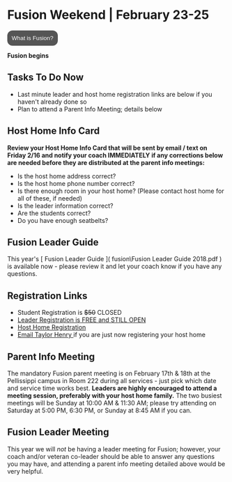 # Fusion Weekend | February 23-25
<button id="MyButton" onclick="myFunction()">What is Fusion?</button>
<div id="MyToggleDiv" style="display: none;">
Fusion is an overnight weekend retreat that begins on Friday evening and ends on Sunday afternoon. Leaders and students will stay in a local host home for fellowship, small group time, some meals, and trying to get some sleep every night. Live worship services are held each night at the Pellissippi campus. Schedules and more details will be communicated as the event approaches.
</div>

**Fusion begins <span id="MyTimer"></span>**    

## Tasks To Do Now
- Last minute leader and host home registration links are below if you haven't already done so
- Plan to attend a Parent Info Meeting; details below

## Host Home Info Card
**Review your Host Home Info Card that will be sent by email / text on Friday 2/16 and notify your coach IMMEDIATELY if any corrections below are needed before they are distributed at the parent info meetings:**  

- Is the host home address correct?
- Is the host home phone number correct?
- Is there enough room in your host home? (Please contact host home for all of these, if needed)
- Is the leader information correct?
- Are the students correct?
- Do you have enough seatbelts?

## Fusion Leader Guide
This year's [ Fusion Leader Guide ]( fusion\Fusion Leader Guide 2018.pdf ) is available now - please review it and let your coach know if you have any questions.

## Registration Links

- Student Registration is <s>$50</s> CLOSED
- [ Leader Registration is FREE and STILL OPEN ]( https://my.faithpromise.org/portal/event_signup.aspx?id=421230 )
- [ Host Home Registration ]( https://fpstudents.wufoo.com/forms/pel-fusion-host-homes-2018/ )
- [ Email Taylor Henry ]( mailto:taylorh@faithpromise.org ) if you are just now registering your host home

## Parent Info Meeting
The mandatory Fusion parent meeting is on February 17th & 18th at the Pellissippi campus in Room 222 during all services - just pick which date and service time works best. **Leaders are highly encouraged to attend a meeting session, preferably with your host home family.** The two busiest meetings will be Sunday at 10:00 AM & 11:30 AM; please try attending on Saturday at 5:00 PM, 6:30 PM, or Sunday at 8:45 AM if you can.

## Fusion Leader Meeting
This year we will *not* be having a leader meeting for Fusion; however, your coach and/or veteran co-leader should be able to answer any questions you may have, and attending a parent info meeting detailed above would be very helpful.

<!--
## Where Do You Stand? Let Us Know!
<form name="fusion-status" netlify>
	Your Name: <input type="text" name="name">  
	Your Fusion Status:  
		<input type="radio" name="response" value="hard-yes">I'm registered as a leader and have registered my host home - I'm ready!  
		<input type="radio" name="response" value="yes">I'm registered as a leader; still working on my host home.  
		<input type="radio" name="response" value="soft-yes">I'm going to be there the whole weekend but haven't registered as a leader yet.  
		<input type="radio" name="response" value="soft-no">I'll be in & out but not there for the whole event.  
		<input type="radio" name="response" value="no">Sorry - I can't make it at all this year.  
	<button type="submit">Send</button>
</form>
*Responses so far from: Gary, Jacob*
-->

<script>
// Set the date we're counting down to
var countDownDate = new Date("Feb 23, 2018 19:00:00").getTime();

// Update the count down every 1 second
var x = setInterval(function() {

    // Get todays date and time
    var now = new Date().getTime();

    // Find the distance between now an the count down date
    var distance = countDownDate - now;

    // Time calculations for days, hours, minutes and seconds
    var days = Math.floor(distance / (1000 * 60 * 60 * 24));
    var hours = Math.floor((distance % (1000 * 60 * 60 * 24)) / (1000 * 60 * 60));
    var minutes = Math.floor((distance % (1000 * 60 * 60)) / (1000 * 60));
    var seconds = Math.floor((distance % (1000 * 60)) / 1000);

    // Output the result in an element with id="MyTimer"
    document.getElementById("MyTimer").innerHTML = "in " + days + " days " + hours + " hours "
    + minutes + " min " + seconds + " sec ";

    // If the count down is over, write some text
    if (distance < 0) {
        clearInterval(x);
        document.getElementById("MyTimer").innerHTML = "NOW!";
    }
}, 1000);
</script>

<style>
#MyToggleDiv {
	background-color: lightgray;
	border: none;
	border-radius: 12px;
	padding: 10px 10px;
}
#MyButton {
    background-color: #555555;
    border: none;
	border-radius: 12px;
    color: white;
    padding: 10px 10px;
    text-align: center;
    text-decoration: none;
    display: inline-block;
}
</style>

<script>
function myFunction() {
    var x = document.getElementById("MyToggleDiv");
    if (x.style.display === "none") {
        x.style.display = "block";
    } else {
        x.style.display = "none";
    }
}
</script>
